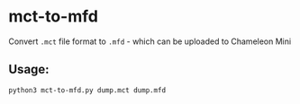 # mct-to-mfd
Convert `.mct` file format to `.mfd` - which can be uploaded to Chameleon Mini


## Usage:
`python3 mct-to-mfd.py dump.mct dump.mfd`
